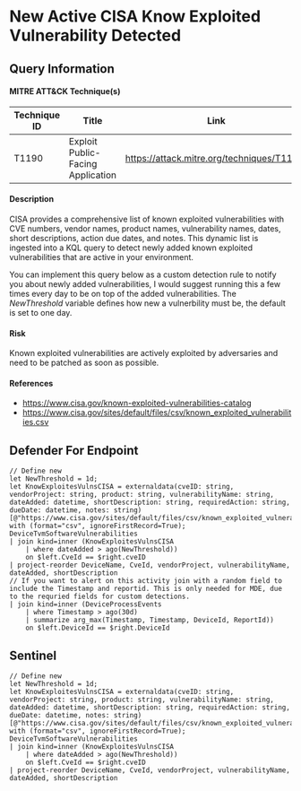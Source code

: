 # New Active CISA Know Exploited Vulnerability Detected

## Query Information

#### MITRE ATT&CK Technique(s)

| Technique ID | Title    | Link    |
| ---  | --- | --- |
| T1190 | Exploit Public-Facing Application | https://attack.mitre.org/techniques/T1190/ |

#### Description
CISA provides a comprehensive list of known exploited vulnerabilities with CVE numbers, vendor names, product names, vulnerability names, dates, short descriptions, action due dates, and notes. This dynamic list is ingested into a KQL query to detect newly added known exploited vulnerabilities that are active in your environment.

You can implement this query below as a custom detection rule to notify you about newly added vulnerabilities, I would suggest running this a few times every day to be on top of the added vulnerabilities. The *NewThreshold* variable defines how new a vulnerbility must be, the default is set to one day.

#### Risk
Known exploited vulnerabilities are actively exploited by adversaries and need to be patched as soon as possible.

#### References
- https://www.cisa.gov/known-exploited-vulnerabilities-catalog
- https://www.cisa.gov/sites/default/files/csv/known_exploited_vulnerabilities.csv

## Defender For Endpoint
```KQL
// Define new
let NewThreshold = 1d;
let KnowExploitesVulnsCISA = externaldata(cveID: string, vendorProject: string, product: string, vulnerabilityName: string, dateAdded: datetime, shortDescription: string, requiredAction: string, dueDate: datetime, notes: string)[@"https://www.cisa.gov/sites/default/files/csv/known_exploited_vulnerabilities.csv"] with (format="csv", ignoreFirstRecord=True);
DeviceTvmSoftwareVulnerabilities
| join kind=inner (KnowExploitesVulnsCISA 
    | where dateAdded > ago(NewThreshold)) 
    on $left.CveId == $right.cveID
| project-reorder DeviceName, CveId, vendorProject, vulnerabilityName, dateAdded, shortDescription
// If you want to alert on this activity join with a random field to include the Timestamp and reportid. This is only needed for MDE, due to the requried fields for custom detections.
| join kind=inner (DeviceProcessEvents
    | where Timestamp > ago(30d)
    | summarize arg_max(Timestamp, Timestamp, DeviceId, ReportId))
    on $left.DeviceId == $right.DeviceId
```
## Sentinel
```KQL
// Define new
let NewThreshold = 1d;
let KnowExploitesVulnsCISA = externaldata(cveID: string, vendorProject: string, product: string, vulnerabilityName: string, dateAdded: datetime, shortDescription: string, requiredAction: string, dueDate: datetime, notes: string)[@"https://www.cisa.gov/sites/default/files/csv/known_exploited_vulnerabilities.csv"] with (format="csv", ignoreFirstRecord=True);
DeviceTvmSoftwareVulnerabilities
| join kind=inner (KnowExploitesVulnsCISA 
    | where dateAdded > ago(NewThreshold)) 
    on $left.CveId == $right.cveID
| project-reorder DeviceName, CveId, vendorProject, vulnerabilityName, dateAdded, shortDescription
```